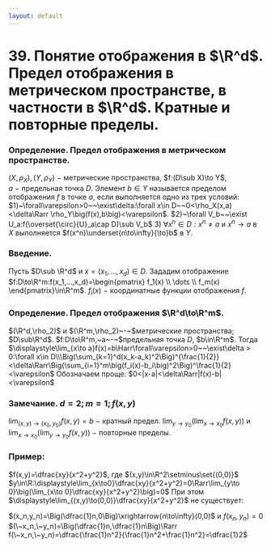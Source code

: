 ```yaml
---
layout: default
---
```

# 39. Понятие отображения в $\R^d$. Предел отображения в метрическом пространстве, в частности в $\R^d$. Кратные и повторные пределы.

### Определение. Предел отображения в метрическом пространстве.
$(X,\rho_X),(Y,\rho_Y)~-~$метрические пространства,
$f:(D\sub X)\to Y$, $a~-~$предельная точка $D$. 
Элемент $b\in Y$ называется пределом отображения $f$ в точке $a$, если выполняется одно из трех условий:
$1)~\forall\varepsilon>0~~\exist\delta:\forall x\in D~~0<\rho_X(x,a)<\delta\Rarr \rho_Y\big(f(x),b\big)<\varepsilon$.
$2)~\forall V_b~~\exist U_a:f(\overset{\circ}{U}_a\cap D)\sub V_b$
$3)~\forall x^n\in D:x^n\neq a$ и $x^n\to a$ в $X$ выполняется $f(x^n)\underset{n\to\infty}{\to}b$ в $Y$.

### Введение.
Пусть $D\sub \R^d$ и $x=(x_1,\dotsc,x_d)\in D$.
Зададим отображение $f:D\to\R^m:f(x_1,...,x_d)=\begin{pmatrix}
f_1(x)
\\
\dots
\\
f_m(x)
\end{pmatrix}\in\R^m$.
$f_i(x)~-~$координатные функции отображения $f$.

### Определение. Предел отображения $\R^d\to\R^m$.
$(\R^d,\rho_2)$ и $(\R^m,\rho_2)~-~$метрические пространства; $D\sub\R^d$.
$f:D\to\R^m,~a~-~$предельная точка $D$, $b\in\R^m$.
Тогда $\displaystyle\lim_{x\to a}f(x)=b\Harr\forall\varepsilon>0~~\exist\delta > 0:\forall x\in D\\\Big(\sum_{k=1}^d(x_k-a_k)^2\Big)^{\frac{1}{2}}<\delta\Rarr\Big(\sum_{i=1}^m\big(f_i(x)-b_i\big)^2\Big)^\frac{1}{2}<\varepsilon$
Обозначаем проще: $0<|x-a|<\delta\Rarr|f(x)-b|<\varepsilon$

### Замечание. $d=2;m=1;f(x,y)$
$\displaystyle\lim_{(x,y)\to(x_0,y_0)}f(x,y)=b~-~$кратный предел.
$\displaystyle\lim_{y\to y_0}\big(\lim_{x\to x_0}f(x,y)\big)$ и $\displaystyle\lim_{x\to x_0}\big(\lim_{y\to y_0}f(x,y)\big)~-~$повторные пределы.

### Пример:
$f(x,y)=\dfrac{xy}{x^2+y^2}$, где $(x,y)\in\R^2\setminus\set{(0,0)}$
$y\in\R:\displaystyle\lim_{x\to0}\dfrac{xy}{x^2+y^2}=0\Rarr\lim_{y\to 0}\big(\lim_{x\to 0}\dfrac{xy}{x^2+y^2}\big)=0$
При этом $\displaystyle\lim_{(x,y)\to(0,0)}\dfrac{xy}{x^2+y^2}$ не существует:

$(x_n,y_n)=\Big(\dfrac{1}n,0\Big)\xrightarrow{n\to\infty}(0,0)$ и $f(x_n,y_n)=0$
$(\~x_n,\~y_n)=\Big(\dfrac{1}n,\dfrac{1}n\Big)\Rarr f(\~x_n,\~y_n)=\dfrac{\frac{1}n^2}{\frac{1}n^2+\frac{1}n^2}=\dfrac{1}2$